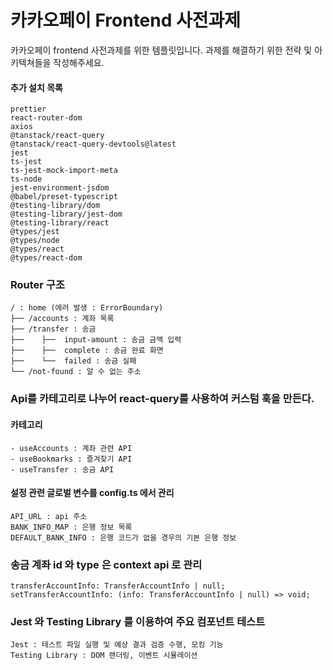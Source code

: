# 카카오페이 Frontend 사전과제

카카오페이 frontend 사전과제를 위한 템플릿입니다. 과제를 해결하기 위한 전략 및 아키텍쳐들을 작성해주세요.
#### 추가 설치 목록
    prettier
    react-router-dom  
    axios
    @tanstack/react-query
    @tanstack/react-query-devtools@latest
    jest
    ts-jest
    ts-jest-mock-import-meta
    ts-node
    jest-environment-jsdom
    @babel/preset-typescript
    @testing-library/dom
    @testing-library/jest-dom
    @testing-library/react
    @types/jest
    @types/node
    @types/react
    @types/react-dom

### Router 구조
    / : home (에러 발생 : ErrorBoundary)
    ├── /accounts : 계좌 목록
    ├── /transfer : 송금
    ├──    ├──  input-amount : 송금 금액 입력
    ├──    ├──  complete : 송금 완료 화면
    ├──    └──  failed : 송금 실패
    └── /not-found : 알 수 없는 주소
### Api를 카테고리로 나누어 react-query를 사용하여 커스텀 훅을 만든다.

#### 카테고리
    - useAccounts : 계좌 관련 API
    - useBookmarks : 즐겨찾기 API
    - useTransfer : 송금 API   
#### 설정 관련 글로벌 변수를 config.ts 에서 관리
    API_URL : api 주소
    BANK_INFO_MAP : 은행 정보 목록
    DEFAULT_BANK_INFO : 은행 코드가 없을 경우의 기본 은행 정보
### 송금 계좌 id 와 type 은 context api 로 관리
    transferAccountInfo: TransferAccountInfo | null;
    setTransferAccountInfo: (info: TransferAccountInfo | null) => void;
### Jest 와 Testing Library 를 이용하여 주요 컴포넌트 테스트
    Jest : 테스트 파일 실행 및 예상 결과 검증 수행, 모킹 기능 
    Testing Library : DOM 랜더링, 이벤트 시뮬레이션





   
   
   

